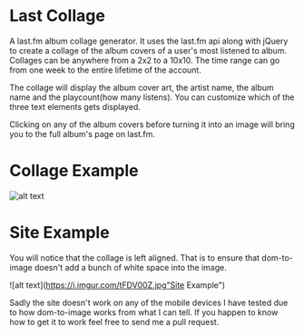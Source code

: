 # Last Collage

A last.fm album collage generator. It uses the last.fm api along with jQuery to create a collage of the album covers of a user's most listened to album. Collages can be anywhere from a 2x2 to a 10x10. The time range can go from one week to the entire lifetime of the account.

The collage will display the album cover art, the artist name, the album name and the playcount(how many listens). You can customize which of the three text elements gets displayed.

Clicking on any of the album covers before turning it into an image will bring you to the full album's page on last.fm.

# Collage Example

![alt text](https://i.imgur.com/1c6jpvO.png "5x5 Collage Example")

# Site Example

You will notice that the collage is left aligned. That is to ensure that dom-to-image doesn't add a bunch of white space into the image. 

![alt text](https://i.imgur.com/tFDV00Z.jpg"Site Example")


Sadly the site doesn't work on any of the mobile devices I have tested due to how dom-to-image works from what I can tell. If you happen to know how to get it to work feel free to send me a pull request.